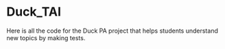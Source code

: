 # Duck_TAI
Here is all the code for the Duck PA project that helps students understand new topics by making tests.